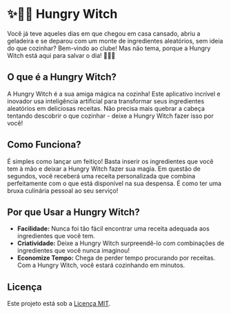# ✨🧙‍♀️ Hungry Witch

Você já teve aqueles dias em que chegou em casa cansado, abriu a geladeira e se deparou com um monte de ingredientes aleatórios, sem ideia do que cozinhar? Bem-vindo ao clube! Mas não tema, porque a Hungry Witch está aqui para salvar o dia! 🎩🔮🍳

## O que é a Hungry Witch?

A Hungry Witch é a sua amiga mágica na cozinha! Este aplicativo incrível e inovador usa inteligência artificial para transformar seus ingredientes aleatórios em deliciosas receitas. Não precisa mais quebrar a cabeça tentando descobrir o que cozinhar - deixe a Hungry Witch fazer isso por você!

## Como Funciona?

É simples como lançar um feitiço! Basta inserir os ingredientes que você tem à mão e deixar a Hungry Witch fazer sua magia. Em questão de segundos, você receberá uma receita personalizada que combina perfeitamente com o que está disponível na sua despensa. É como ter uma bruxa culinária pessoal ao seu serviço!

## Por que Usar a Hungry Witch?

- **Facilidade:** Nunca foi tão fácil encontrar uma receita adequada aos ingredientes que você tem.
- **Criatividade:** Deixe a Hungry Witch surpreendê-lo com combinações de ingredientes que você nunca imaginou!
- **Economize Tempo:** Chega de perder tempo procurando por receitas. Com a Hungry Witch, você estará cozinhando em minutos.

## Licença

Este projeto está sob a [Licença MIT](https://github.com/ricardospalves/alura-imersao-python/blob/main/LICENSE).
